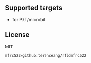 
## Supported targets

* for PXT/microbit

## License

MIT

```package
mfrc522=github:terenceang/rfidmfrc522
```
